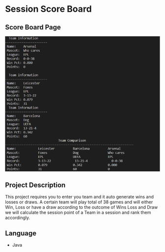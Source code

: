 # Session Score Board

## Score Board Page

![SCORE-BOARD!](img/score.png)

## Project Description

This project requires you to enter you team and it auto generate wins and losses or draws. A certain team will play total of 38 games and will either Win, Loss or have a draw according to the outcome of Wins Loss and Draw we will calculate the session point of a Team in a session and rank them accordingly.

## Language

- Java
